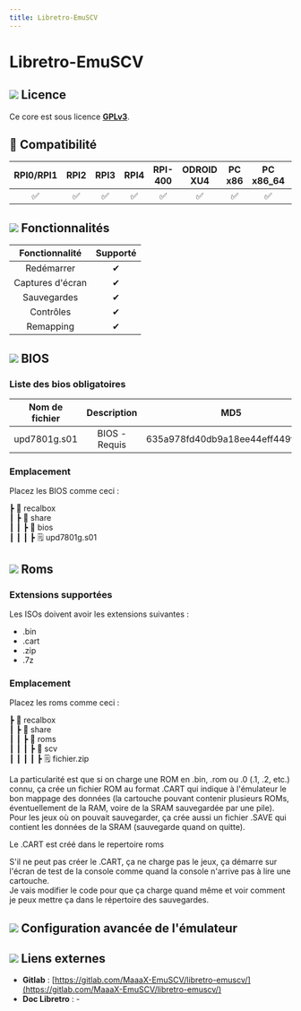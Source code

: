 ```yaml
---
title: Libretro-EmuSCV
---
```


# Libretro-EmuSCV



## ![](/migration-images/emulateurs/consoles-de-salon/super-cassette-vision/gerald-g-parchment-background-or-border-5.svg) Licence

Ce core est sous licence [**GPLv3**](https://gitlab.com/MaaaX-EmuSCV/libretro-emuscv/-/blob/master/licence.txt).

## 🔧 Compatibilité

| RPI0/RPI1 | RPI2 | RPI3 | RPI4 | RPI-400 | ODROID XU4 | PC x86 | PC x86\_64 | ODROID GO |
| :---: | :---: | :---: | :---: | :---: | :---: | :---: | :---: | :---: |
| ✅ | ✅ | ✅ | ✅ | ✅ | ✅ | ✅ | ✅ | ✅ |

## ![](/migration-images/emulateurs/consoles-de-salon/super-cassette-vision/cogwheel-145804_640.png) Fonctionnalités

| Fonctionnalité | Supporté |
| :---: | :---: |
| Redémarrer | ✔ |
| Captures d'écran | ✔ |
| Sauvegardes | ✔ |
| Contrôles | ✔ |
| Remapping | ✔ |

## ![](/migration-images/emulateurs/consoles-de-salon/super-cassette-vision/tqfp32.svg) BIOS

### Liste des bios obligatoires

| **Nom de fichier** | Description | MD5 | Fourni |
| :---: | :---: | :---: | :---: |
| upd7801g.s01 | BIOS - Requis | 635a978fd40db9a18ee44eff449fc126 | ❌ |

### Emplacement

Placez les BIOS comme ceci :

┣ 📁 recalbox  
┃ ┣ 📁 share  
┃ ┃ ┣ 📁 bios  
┃ ┃ ┃ ┣ 🗒 upd7801g.s01  

## ![](/migration-images/emulateurs/consoles-de-salon/super-cassette-vision/rom-30098_640.png) Roms

### **Extensions supportées**

Les ISOs doivent avoir les extensions suivantes :

* .bin
* .cart
* .zip
* .7z

### Emplacement

Placez les roms comme ceci :

┣ 📁 recalbox  
┃ ┣ 📁 share  
┃ ┃ ┣ 📁 roms  
┃ ┃ ┃ ┣ 📁 scv  
┃ ┃ ┃ ┃ ┣ 🗒 fichier.zip  

La particularité est que si on charge une ROM en .bin, .rom ou .0 \(.1, .2, etc.\) connu, ça crée un fichier ROM au format .CART qui indique à l'émulateur le bon mappage des données \(la cartouche pouvant contenir plusieurs ROMs, éventuellement de la RAM, voire de la SRAM sauvegardée par une pile\). Pour les jeux où on pouvait sauvegarder, ça crée aussi un fichier .SAVE qui contient les données de la SRAM \(sauvegarde quand on quitte\).

Le .CART est créé dans le repertoire roms

S'il ne peut pas créer le .CART, ça ne charge pas le jeux, ça démarre sur l'écran de test de la console comme quand la console n'arrive pas à lire une cartouche.  
Je vais modifier le code pour que ça charge quand même et voir comment je peux mettre ça dans le répertoire des sauvegardes.

## ![](/migration-images/emulateurs/consoles-de-salon/super-cassette-vision/cogwheel-145804_640.png) Configuration avancée de l'émulateur



## ![](/migration-images/emulateurs/consoles-de-salon/super-cassette-vision/kisspng-web-development-world-wide-web-computer-icons-webs-world-wide-web-icon-png-5ab05c24477216.4540070115215073642927.png) Liens externes

* **Gitlab** : [https://gitlab.com/MaaaX-EmuSCV/libretro-emuscv/](https://gitlab.com/MaaaX-EmuSCV/libretro-emuscv/)
* **Doc Libretro** : -

